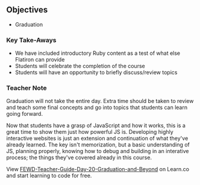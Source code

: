 ## Objectives

* Graduation

### Key Take-Aways

* We have included introductory Ruby content as a test of what else Flatiron can provide
* Students will celebrate the completion of the course
* Students will have an opportunity to briefly discuss/review topics

### Teacher Note

Graduation will not take the entire day.  Extra time should be taken to review and teach some final concepts and go into topics that students can learn going forward.

Now that students have a grasp of JavaScript and how it works, this is a great time to show them just how powerful JS is.  Developing highly interactive websites is just an extension and continuation of what they've already learned.  The key isn't memorization, but a basic understanding of JS, planning properly, knowing how to debug and building in an interative process; the things they've covered already in this course.

<p class='util--hide'>View <a href='https://learn.co/lessons/fewd-teacher-guide-day-20-graduation-and-beyond'>FEWD-Teacher-Guide-Day-20-Graduation-and-Beyond</a> on Learn.co and start learning to code for free.</p>
